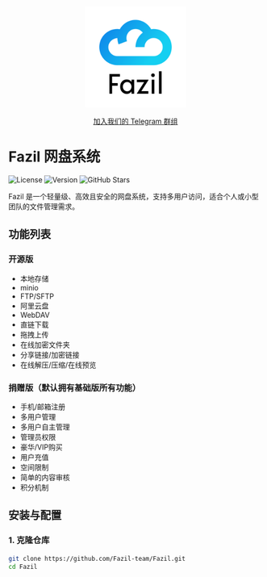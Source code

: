 <p align="center">
  <img src="/logo.png" alt="Fazil Logo" width="200"/>
</p>

<p align="center">
  <a href="https://t.me/cloudharry" target="_blank">加入我们的 Telegram 群组</a>
</p>

# Fazil 网盘系统

![License](https://img.shields.io/badge/license-AGPL--3.0-brightgreen)
![Version](https://img.shields.io/badge/version-1.0.0-blue)
![GitHub Stars](https://img.shields.io/github/stars/Fazil-team/Fazil)

Fazil 是一个轻量级、高效且安全的网盘系统，支持多用户访问，适合个人或小型团队的文件管理需求。

## 功能列表

### 开源版
- 本地存储
- minio
- FTP/SFTP
- 阿里云盘
- WebDAV
- 直链下载
- 拖拽上传
- 在线加密文件夹
- 分享链接/加密链接
- 在线解压/压缩/在线预览

### 捐赠版（默认拥有基础版所有功能）
- 手机/邮箱注册
- 多用户管理
- 多用户自主管理
- 管理员权限
- 豪华/VIP购买
- 用户充值
- 空间限制
- 简单的内容审核
- 积分机制

## 安装与配置

### 1. 克隆仓库

```bash
git clone https://github.com/Fazil-team/Fazil.git
cd Fazil
